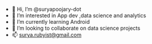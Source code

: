 - 👋 Hi, I’m @suryapoojary-dot
- 👀 I’m interested in App dev ,data science and analytics
- 🌱 I’m currently learning Android 
- 💞️ I’m looking to collaborate on data science projects
- 📫 surya.rubyist@gmail.com

<!---
suryapoojary-dot/suryapoojary-dot is a ✨ special ✨ repository because its `README.md` (this file) appears on your GitHub profile.
You can click the Preview link to take a look at your changes.
--->
